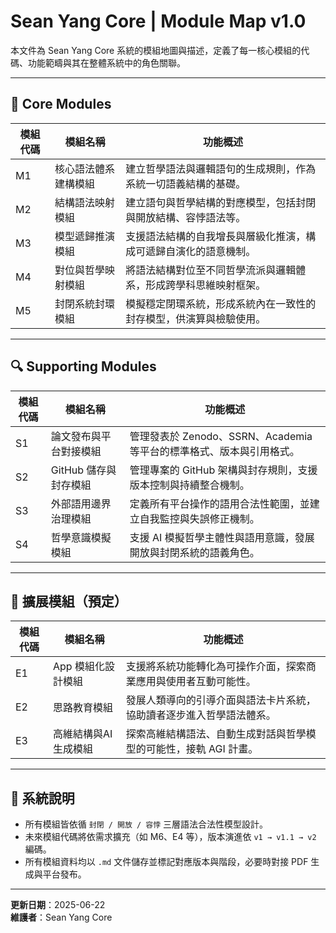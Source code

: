 # Sean Yang Core | Module Map v1.0

本文件為 Sean Yang Core 系統的模組地圖與描述，定義了每一核心模組的代碼、功能範疇與其在整體系統中的角色關聯。

---

## 🧠 Core Modules

| 模組代碼 | 模組名稱                | 功能概述                                                                 |
|----------|-------------------------|--------------------------------------------------------------------------|
| M1       | 核心語法體系建構模組    | 建立哲學語法與邏輯語句的生成規則，作為系統一切語義結構的基礎。           |
| M2       | 結構語法映射模組        | 建立語句與哲學結構的對應模型，包括封閉與開放結構、容悖語法等。           |
| M3       | 模型遞歸推演模組        | 支援語法結構的自我增長與層級化推演，構成可遞歸自演化的語意機制。         |
| M4       | 對位與哲學映射模組      | 將語法結構對位至不同哲學流派與邏輯體系，形成跨學科思維映射框架。         |
| M5       | 封閉系統封環模組        | 模擬穩定閉環系統，形成系統內在一致性的封存模型，供演算與檢驗使用。       |

---

## 🔍 Supporting Modules

| 模組代碼 | 模組名稱                 | 功能概述                                                                |
|----------|--------------------------|-------------------------------------------------------------------------|
| S1       | 論文發布與平台對接模組   | 管理發表於 Zenodo、SSRN、Academia 等平台的標準格式、版本與引用格式。    |
| S2       | GitHub 儲存與封存模組    | 管理專案的 GitHub 架構與封存規則，支援版本控制與持續整合機制。          |
| S3       | 外部語用邊界治理模組     | 定義所有平台操作的語用合法性範圍，並建立自我監控與失誤修正機制。        |
| S4       | 哲學意識模擬模組         | 支援 AI 模擬哲學主體性與語用意識，發展開放與封閉系統的語義角色。         |

---

## 🧬 擴展模組（預定）

| 模組代碼 | 模組名稱                 | 功能概述                                                                |
|----------|--------------------------|-------------------------------------------------------------------------|
| E1       | App 模組化設計模組       | 支援將系統功能轉化為可操作介面，探索商業應用與使用者互動可能性。        |
| E2       | 思路教育模組             | 發展人類導向的引導介面與語法卡片系統，協助讀者逐步進入哲學語法體系。    |
| E3       | 高維結構與AI生成模組     | 探索高維結構語法、自動生成對話與哲學模型的可能性，接軌 AGI 計畫。        |

---

## 📌 系統說明

- 所有模組皆依循 `封閉 / 開放 / 容悖` 三層語法合法性模型設計。
- 未來模組代碼將依需求擴充（如 M6、E4 等），版本演進依 `v1 → v1.1 → v2` 編碼。
- 所有模組資料均以 `.md` 文件儲存並標記對應版本與階段，必要時對接 PDF 生成與平台發布。

---

**更新日期**：2025-06-22  
**維護者**：Sean Yang Core  
